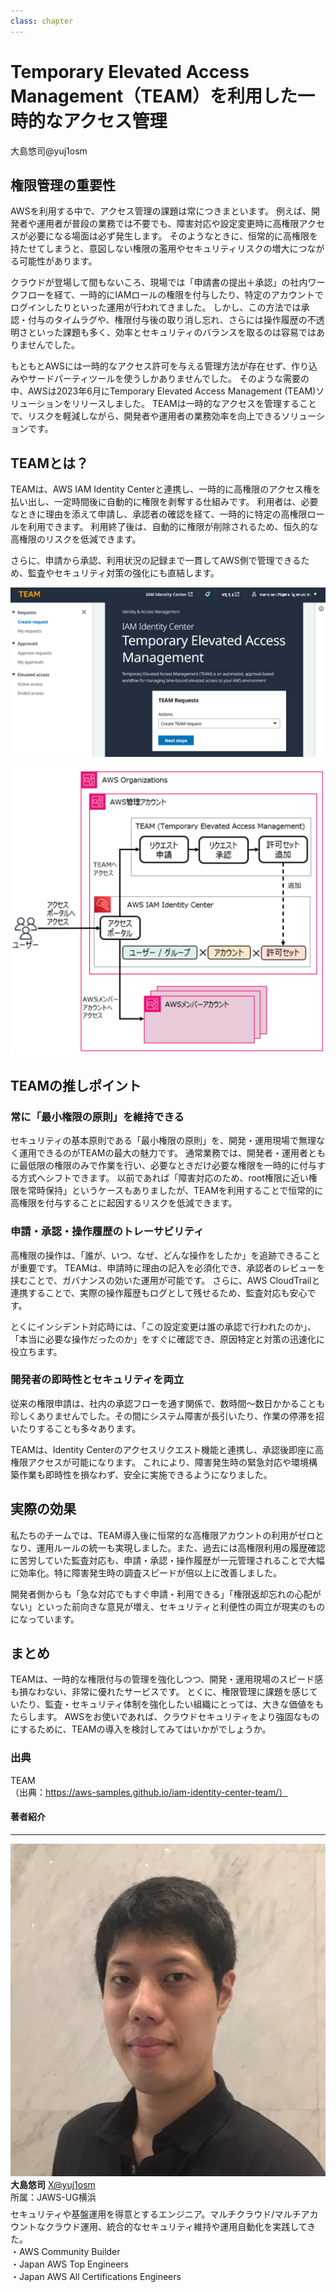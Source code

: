 ```yaml
---
class: chapter
---
```


# Temporary Elevated Access Management（TEAM）を利用した一時的なアクセス管理

<div class="flush-right">
大島悠司@yuj1osm
</div>

## 権限管理の重要性

AWSを利用する中で、アクセス管理の課題は常につきまといます。
例えば、開発者や運用者が普段の業務では不要でも、障害対応や設定変更時に高権限アクセスが必要になる場面は必ず発生します。
そのようなときに、恒常的に高権限を持たせてしまうと、意図しない権限の濫用やセキュリティリスクの増大につながる可能性があります。

クラウドが登場して間もないころ、現場では「申請書の提出＋承認」の社内ワークフローを経て、一時的にIAMロールの権限を付与したり、特定のアカウントでログインしたりといった運用が行われてきました。
しかし、この方法では承認・付与のタイムラグや、権限付与後の取り消し忘れ、さらには操作履歴の不透明さといった課題も多く、効率とセキュリティのバランスを取るのは容易ではありませんでした。

もともとAWSには一時的なアクセス許可を与える管理方法が存在せず、作り込みやサードパーティツールを使うしかありませんでした。
そのような需要の中、AWSは2023年6月にTemporary Elevated Access Management (TEAM)ソリューションをリリースしました。
TEAMは一時的なアクセスを管理することで、リスクを軽減しながら、開発者や運用者の業務効率を向上できるソリューションです。

## TEAMとは？

TEAMは、AWS IAM Identity Centerと連携し、一時的に高権限のアクセス権を払い出し、一定時間後に自動的に権限を剥奪する仕組みです。
利用者は、必要なときに理由を添えて申請し、承認者の確認を経て、一時的に特定の高権限ロールを利用できます。
利用終了後は、自動的に権限が削除されるため、恒久的な高権限のリスクを低減できます。

さらに、申請から承認、利用状況の記録まで一貫してAWS側で管理できるため、監査やセキュリティ対策の強化にも直結します。

![TEAMダッシュボード](images/chap-yuj1osm-team/team-dashboard.png)

![TEAMアーキテクチャ](images/chap-yuj1osm-team/team-architecture.png)

## TEAMの推しポイント

### 常に「最小権限の原則」を維持できる

セキュリティの基本原則である「最小権限の原則」を、開発・運用現場で無理なく運用できるのがTEAMの最大の魅力です。
通常業務では、開発者・運用者ともに最低限の権限のみで作業を行い、必要なときだけ必要な権限を一時的に付与する方式へシフトできます。
以前であれば「障害対応のため、root権限に近い権限を常時保持」というケースもありましたが、TEAMを利用することで恒常的に高権限を付与することに起因するリスクを低減できます。

### 申請・承認・操作履歴のトレーサビリティ

高権限の操作は、「誰が、いつ、なぜ、どんな操作をしたか」を追跡できることが重要です。
TEAMは、申請時に理由の記入を必須化でき、承認者のレビューを挟むことで、ガバナンスの効いた運用が可能です。
さらに、AWS CloudTrailと連携することで、実際の操作履歴もログとして残せるため、監査対応も安心です。

とくにインシデント対応時には、「この設定変更は誰の承認で行われたのか」、「本当に必要な操作だったのか」をすぐに確認でき、原因特定と対策の迅速化に役立ちます。

### 開発者の即時性とセキュリティを両立

従来の権限申請は、社内の承認フローを通す関係で、数時間〜数日かかることも珍しくありませんでした。その間にシステム障害が長引いたり、作業の停滞を招いたりすることも多々あります。

TEAMは、Identity Centerのアクセスリクエスト機能と連携し、承認後即座に高権限アクセスが可能になります。
これにより、障害発生時の緊急対応や環境構築作業も即時性を損なわず、安全に実施できるようになりました。

## 実際の効果
私たちのチームでは、TEAM導入後に恒常的な高権限アカウントの利用がゼロとなり、運用ルールの統一も実現しました。また、過去には高権限利用の履歴確認に苦労していた監査対応も、申請・承認・操作履歴が一元管理されることで大幅に効率化。特に障害発生時の調査スピードが倍以上に改善しました。

開発者側からも「急な対応でもすぐ申請・利用できる」「権限返却忘れの心配がない」といった前向きな意見が増え、セキュリティと利便性の両立が現実のものになっています。

## まとめ

TEAMは、一時的な権限付与の管理を強化しつつ、開発・運用現場のスピード感も損なわない、非常に優れたサービスです。
とくに、権限管理に課題を感じていたり、監査・セキュリティ体制を強化したい組織にとっては、大きな価値をもたらします。
AWSをお使いであれば、クラウドセキュリティをより強固なものにするために、TEAMの導入を検討してみてはいかがでしょうか。

### 出典

TEAM<br>
（出典：https://aws-samples.github.io/iam-identity-center-team/）

#### 著者紹介

---

<div class="author-profile">
    <img src="images/yuj1osm.jpg">
    <div>
        <div>
            <b>大島悠司</b>
            <a href="https://x.com/yuj1osm">X@yuj1osm</a>
        </div>
        <div>
            所属：JAWS-UG横浜
        </div>
    </div>
</div>
<p style="margin-top: 0.5em; margin-bottom: 2em;">
セキュリティや基盤運用を得意とするエンジニア。マルチクラウド/マルチアカウントなクラウド運用、統合的なセキュリティ維持や運用自動化を実践してきた。<br>
・AWS Community Builder<br>
・Japan AWS Top Engineers<br>
・Japan AWS All Certifications Engineers
</p>